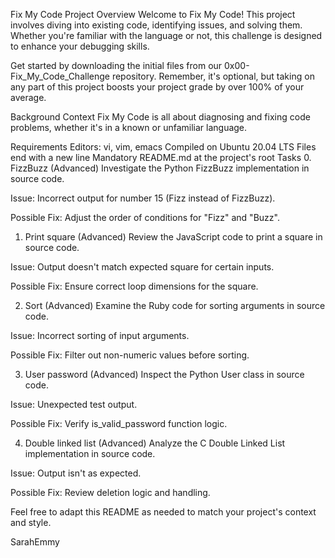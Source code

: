 Fix My Code
Project Overview
Welcome to Fix My Code! This project involves diving into existing code, identifying issues, and solving them. Whether you're familiar with the language or not, this challenge is designed to enhance your debugging skills.

Get started by downloading the initial files from our 0x00-Fix_My_Code_Challenge repository. Remember, it's optional, but taking on any part of this project boosts your project grade by over 100% of your average.

Background Context
Fix My Code is all about diagnosing and fixing code problems, whether it's in a known or unfamiliar language.

Requirements
Editors: vi, vim, emacs
Compiled on Ubuntu 20.04 LTS
Files end with a new line
Mandatory README.md at the project's root
Tasks
0. FizzBuzz (Advanced)
Investigate the Python FizzBuzz implementation in source code.

Issue: Incorrect output for number 15 (Fizz instead of FizzBuzz).

Possible Fix: Adjust the order of conditions for "Fizz" and "Buzz".

1. Print square (Advanced)
Review the JavaScript code to print a square in source code.

Issue: Output doesn't match expected square for certain inputs.

Possible Fix: Ensure correct loop dimensions for the square.

2. Sort (Advanced)
Examine the Ruby code for sorting arguments in source code.

Issue: Incorrect sorting of input arguments.

Possible Fix: Filter out non-numeric values before sorting.

3. User password (Advanced)
Inspect the Python User class in source code.

Issue: Unexpected test output.

Possible Fix: Verify is_valid_password function logic.

4. Double linked list (Advanced)
Analyze the C Double Linked List implementation in source code.

Issue: Output isn't as expected.

Possible Fix: Review deletion logic and handling.

Feel free to adapt this README as needed to match your project's context and style.

SarahEmmy
